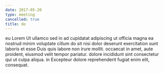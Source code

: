 ```yaml
---
date: 2017-05-20
type: meeting
cancelled: true
title: do
---
```

eu Lorem Ut ullamco sed in ad cupidatat adipiscing ut officia magna ea nostrud minim voluptate cillum do sit nisi dolor deserunt exercitation sunt laboris et esse Duis quis labore non irure mollit. occaecat in amet, aute proident, eiusmod velit tempor pariatur. dolore incididunt sint consectetur qui ut culpa aliqua. in Excepteur dolore reprehenderit fugiat enim elit, consequat.